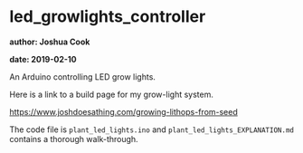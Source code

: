 # led_growlights_controller

**author: Joshua Cook**

**date: 2019-02-10**

An Arduino controlling LED grow lights.

Here is a link to a build page for my grow-light system.

https://www.joshdoesathing.com/growing-lithops-from-seed

The code file is `plant_led_lights.ino` and `plant_led_lights_EXPLANATION.md` contains a thorough walk-through.
